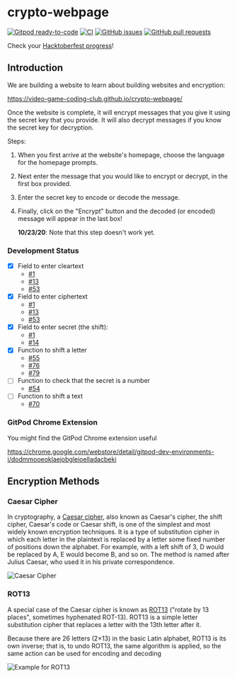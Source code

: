 # crypto-webpage

[![Gitpod ready-to-code](https://img.shields.io/badge/Gitpod-ready--to--code-blue?logo=gitpod)](https://gitpod.io/#https://github.com/video-game-coding-club/crypto-webpage)
[![CI](https://github.com/video-game-coding-club/crypto-webpage/workflows/CI/badge.svg)](https://github.com/video-game-coding-club/crypto-webpage/actions?query=workflow%3ACI)
[![GitHub issues](https://img.shields.io/github/issues-raw/video-game-coding-club/crypto-webpage)](https://github.com/video-game-coding-club/crypto-webpage/issues)
[![GitHub pull requests](https://img.shields.io/github/issues-pr-raw/video-game-coding-club/crypto-webpage)](https://github.com/video-game-coding-club/crypto-webpage/pulls)

Check your [Hacktoberfest progress](https://hacktoberfest.digitalocean.com/profile)!

## Introduction

We are building a website to learn about building websites and encryption:

<https://video-game-coding-club.github.io/crypto-webpage/>

Once the website is complete, it will encrypt messages that you give it
using the secret key that you provide. It will also decrypt messages if
you know the secret key for decryption.

Steps:

1. When you first arrive at the website's homepage, choose the
   language for the homepage prompts.

2. Next enter the message that you would like to encrypt or decrypt,
   in the first box provided.

3. Enter the secret key to encode or decode the message.

4. Finally, click on the "Encrypt" button and the decoded (or encoded)
   message will appear in the last box!

   **10/23/20**: Note that this step doesn't work yet.

### Development Status

- [x] Field to enter cleartext
  - [#1](https://github.com/video-game-coding-club/crypto-webpage/issues/1)
  - [#13](https://github.com/video-game-coding-club/crypto-webpage/issues/13)
  - [#53](https://github.com/video-game-coding-club/crypto-webpage/issues/53)
- [x] Field to enter ciphertext
  - [#1](https://github.com/video-game-coding-club/crypto-webpage/issues/1)
  - [#13](https://github.com/video-game-coding-club/crypto-webpage/issues/13)
  - [#53](https://github.com/video-game-coding-club/crypto-webpage/issues/53)
- [x] Field to enter secret (the shift):
  - [#1](https://github.com/video-game-coding-club/crypto-webpage/issues/1)
  - [#14](https://github.com/video-game-coding-club/crypto-webpage/issues/14)
- [x] Function to shift a letter
  - [#55](https://github.com/video-game-coding-club/crypto-webpage/issues/55)
  - [#76](https://github.com/video-game-coding-club/crypto-webpage/issues/76)
  - [#79](https://github.com/video-game-coding-club/crypto-webpage/issues/79)
- [ ] Function to check that the secret is a number
  - [#54](https://github.com/video-game-coding-club/crypto-webpage/issues/54)
- [ ] Function to shift a text
  - [#70](https://github.com/video-game-coding-club/crypto-webpage/issues/70)

### GitPod Chrome Extension

You might find the GitPod Chrome extension useful

<https://chrome.google.com/webstore/detail/gitpod-dev-environments-i/dodmmooeoklaejobgleioelladacbeki>

## Encryption Methods

### Caesar Cipher

In cryptography, a [Caesar
cipher](https://en.wikipedia.org/wiki/Caesar_cipher), also known as
Caesar's cipher, the shift cipher, Caesar's code or Caesar shift, is
one of the simplest and most widely known encryption techniques. It is
a type of substitution cipher in which each letter in the plaintext is
replaced by a letter some fixed number of positions down the alphabet.
For example, with a left shift of 3, D would be replaced by A, E would
become B, and so on. The method is named after Julius Caesar, who used
it in his private correspondence.

![Caesar Cipher](assets/Caesar_cipher_left_shift_of_3.svg)

### ROT13

A special case of the Caesar cipher is known as
[ROT13](https://en.wikipedia.org/wiki/ROT13) ("rotate by 13 places",
sometimes hyphenated ROT-13). ROT13 is a simple letter substitution
cipher that replaces a letter with the 13th letter after it.

Because there are 26 letters (2×13) in the basic Latin alphabet, ROT13
is its own inverse; that is, to undo ROT13, the same algorithm is
applied, so the same action can be used for encoding and decoding

![Example for ROT13](assets/ROT13_table_with_example.svg)
